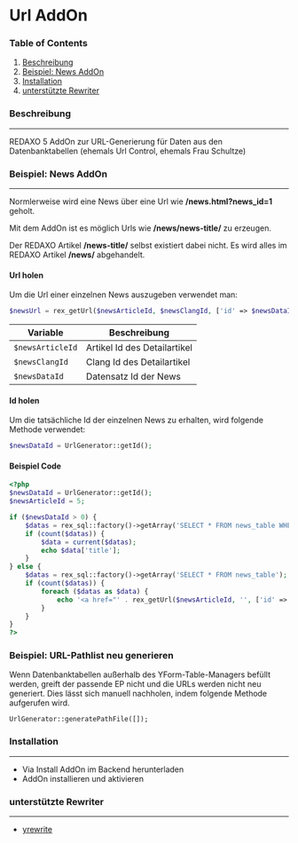 Url AddOn
================================================================================
### Table of Contents
1. [Beschreibung](#beschreibung)
2. [Beispiel: News AddOn](#beispiel-news-addOn)
3. [Installation](#installation)
4. [unterstützte Rewriter](#unterstützte-rewriter)

### Beschreibung
--------------------------------------------------------------------------------
REDAXO 5 AddOn zur URL-Generierung für Daten aus den Datenbanktabellen (ehemals Url Control, ehemals Frau Schultze)

### Beispiel: News AddOn
--------------------------------------------------------------------------------
Normlerweise wird eine News über eine Url wie **/news.html?news_id=1** geholt.

Mit dem AddOn ist es möglich Urls wie **/news/news-title/** zu erzeugen.

Der REDAXO Artikel **/news-title/** selbst existiert dabei nicht. Es wird alles im REDAXO Artikel **/news/** abgehandelt.

#### Url holen 
Um die Url einer einzelnen News auszugeben verwendet man:

```php
$newsUrl = rex_getUrl($newsArticleId, $newsClangId, ['id' => $newsDataId]);
```

| Variable         | Beschreibung                 |
| ---------------- | ---------------------------- |
| `$newsArticleId` | Artikel Id des Detailartikel |
| `$newsClangId`   | Clang Id des Detailartikel   |
| `$newsDataId`    | Datensatz Id der News        |


#### Id holen 
Um die tatsächliche Id der einzelnen News zu erhalten, wird folgende Methode verwendet:

```php
$newsDataId = UrlGenerator::getId();
```

#### Beispiel Code

```php
<?php
$newsDataId = UrlGenerator::getId();
$newsArticleId = 5;

if ($newsDataId > 0) {
    $datas = rex_sql::factory()->getArray('SELECT * FROM news_table WHERE id = ?', [$newsDataId]);
    if (count($datas)) {
        $data = current($datas);
		echo $data['title'];
	}
} else {
    $datas = rex_sql::factory()->getArray('SELECT * FROM news_table');
    if (count($datas)) {
    	foreach ($datas as $data) {
			echo '<a href="' . rex_getUrl($newsArticleId, '', ['id' => $data['id']]) . '">' . $data['title'] . '</a>';
		}
	}
}
?>
```

### Beispiel: URL-Pathlist neu generieren

Wenn Datenbanktabellen außerhalb des YForm-Table-Managers befüllt werden, greift der passende EP nicht und die URLs werden nicht neu generiert. Dies lässt sich manuell nachholen, indem folgende Methode aufgerufen wird.

```
UrlGenerator::generatePathFile([]);
```

### Installation
--------------------------------------------------------------------------------
* Via Install AddOn im Backend herunterladen
* AddOn installieren und aktivieren


### unterstützte Rewriter
--------------------------------------------------------------------------------
* [yrewrite](https://github.com/yakamara/redaxo_yrewrite)
